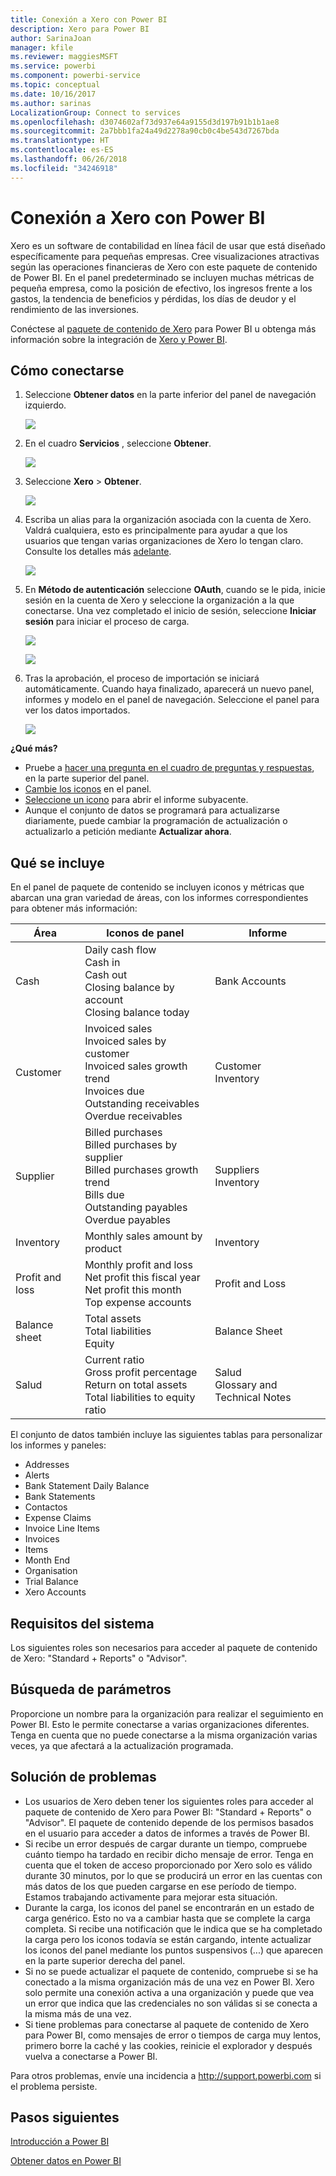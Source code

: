 ```yaml
---
title: Conexión a Xero con Power BI
description: Xero para Power BI
author: SarinaJoan
manager: kfile
ms.reviewer: maggiesMSFT
ms.service: powerbi
ms.component: powerbi-service
ms.topic: conceptual
ms.date: 10/16/2017
ms.author: sarinas
LocalizationGroup: Connect to services
ms.openlocfilehash: d3074602af73d937e64a9155d3d197b91b1b1ae8
ms.sourcegitcommit: 2a7bbb1fa24a49d2278a90cb0c4be543d7267bda
ms.translationtype: HT
ms.contentlocale: es-ES
ms.lasthandoff: 06/26/2018
ms.locfileid: "34246918"
---
```

# <a name="connect-to-xero-with-power-bi"></a>Conexión a Xero con Power BI
Xero es un software de contabilidad en línea fácil de usar que está diseñado específicamente para pequeñas empresas. Cree visualizaciones atractivas según las operaciones financieras de Xero con este paquete de contenido de Power BI. En el panel predeterminado se incluyen muchas métricas de pequeña empresa, como la posición de efectivo, los ingresos frente a los gastos, la tendencia de beneficios y pérdidas, los días de deudor y el rendimiento de las inversiones.

Conéctese al [paquete de contenido de Xero](https://app.powerbi.com/getdata/services/xero) para Power BI u obtenga más información sobre la integración de [Xero y Power BI](https://help.xero.com/Power-BI).

## <a name="how-to-connect"></a>Cómo conectarse
1. Seleccione **Obtener datos** en la parte inferior del panel de navegación izquierdo.
   
   ![](media/service-connect-to-xero/getdata.png)
2. En el cuadro **Servicios** , seleccione **Obtener**.
   
   ![](media/service-connect-to-xero/services.png)
3. Seleccione **Xero** \> **Obtener**.
   
   ![](media/service-connect-to-xero/connect.png)
4. Escriba un alias para la organización asociada con la cuenta de Xero. Valdrá cualquiera, esto es principalmente para ayudar a que los usuarios que tengan varias organizaciones de Xero lo tengan claro. Consulte los detalles más [adelante](#FindingParams).
   
   ![](media/service-connect-to-xero/params.png)
5. En **Método de autenticación** seleccione **OAuth**, cuando se le pida, inicie sesión en la cuenta de Xero y seleccione la organización a la que conectarse. Una vez completado el inicio de sesión, seleccione **Iniciar sesión** para iniciar el proceso de carga.
   
    ![](media/service-connect-to-xero/creds.png)
   
    ![](media/service-connect-to-xero/creds2.png)
6. Tras la aprobación, el proceso de importación se iniciará automáticamente. Cuando haya finalizado, aparecerá un nuevo panel, informes y modelo en el panel de navegación. Seleccione el panel para ver los datos importados.
   
     ![](media/service-connect-to-xero/dashboard.png)

**¿Qué más?**

* Pruebe a [hacer una pregunta en el cuadro de preguntas y respuestas](power-bi-q-and-a.md), en la parte superior del panel.
* [Cambie los iconos](service-dashboard-edit-tile.md) en el panel.
* [Seleccione un icono](service-dashboard-tiles.md) para abrir el informe subyacente.
* Aunque el conjunto de datos se programará para actualizarse diariamente, puede cambiar la programación de actualización o actualizarlo a petición mediante **Actualizar ahora**.

## <a name="whats-included"></a>Qué se incluye
En el panel de paquete de contenido se incluyen iconos y métricas que abarcan una gran variedad de áreas, con los informes correspondientes para obtener más información:  

| Área | Iconos de panel | Informe |
| --- | --- | --- |
| Cash |Daily cash flow <br>Cash in <br>Cash out <br>Closing balance by account <br>Closing balance today |Bank Accounts |
| Customer |Invoiced sales <br>Invoiced sales by customer <br>Invoiced sales growth trend <br>Invoices due <br>Outstanding receivables <br>Overdue receivables |Customer <br>Inventory |
| Supplier |Billed purchases <br>Billed purchases by supplier <br>Billed purchases growth trend <br> Bills due <br>Outstanding payables <br>Overdue payables |Suppliers <br>Inventory |
| Inventory |Monthly sales amount by product |Inventory |
| Profit and loss |Monthly profit and loss <br>Net profit this fiscal year <br>Net profit this month <br>Top expense accounts |Profit and Loss |
| Balance sheet |Total assets <br>Total liabilities <br>Equity |Balance Sheet |
| Salud |Current ratio <br>Gross profit percentage <br> Return on total assets <br>Total liabilities to equity ratio |Salud <br>Glossary and Technical Notes |

El conjunto de datos también incluye las siguientes tablas para personalizar los informes y paneles:  

* Addresses  
* Alerts  
* Bank Statement Daily Balance  
* Bank Statements  
* Contactos  
* Expense Claims  
* Invoice Line Items  
* Invoices  
* Items  
* Month End  
* Organisation  
* Trial Balance  
* Xero Accounts

## <a name="system-requirements"></a>Requisitos del sistema
Los siguientes roles son necesarios para acceder al paquete de contenido de Xero: "Standard + Reports" o "Advisor".

<a name="FindingParams"></a>

## <a name="finding-parameters"></a>Búsqueda de parámetros
Proporcione un nombre para la organización para realizar el seguimiento en Power BI. Esto le permite conectarse a varias organizaciones diferentes. Tenga en cuenta que no puede conectarse a la misma organización varias veces, ya que afectará a la actualización programada.   

## <a name="troubleshooting"></a>Solución de problemas
* Los usuarios de Xero deben tener los siguientes roles para acceder al paquete de contenido de Xero para Power BI: "Standard + Reports" o "Advisor". El paquete de contenido depende de los permisos basados en el usuario para acceder a datos de informes a través de Power BI.  
* Si recibe un error después de cargar durante un tiempo, compruebe cuánto tiempo ha tardado en recibir dicho mensaje de error. Tenga en cuenta que el token de acceso proporcionado por Xero solo es válido durante 30 minutos, por lo que se producirá un error en las cuentas con más datos de los que pueden cargarse en ese período de tiempo. Estamos trabajando activamente para mejorar esta situación.
* Durante la carga, los iconos del panel se encontrarán en un estado de carga genérico. Esto no va a cambiar hasta que se complete la carga completa. Si recibe una notificación que le indica que se ha completado la carga pero los iconos todavía se están cargando, intente actualizar los iconos del panel mediante los puntos suspensivos (...) que aparecen en la parte superior derecha del panel.
* Si no se puede actualizar el paquete de contenido, compruebe si se ha conectado a la misma organización más de una vez en Power BI. Xero solo permite una conexión activa a una organización y puede que vea un error que indica que las credenciales no son válidas si se conecta a la misma más de una vez.  
* Si tiene problemas para conectarse al paquete de contenido de Xero para Power BI, como mensajes de error o tiempos de carga muy lentos, primero borre la caché y las cookies, reinicie el explorador y después vuelva a conectarse a Power BI.  

Para otros problemas, envíe una incidencia a http://support.powerbi.com si el problema persiste.

## <a name="next-steps"></a>Pasos siguientes
[Introducción a Power BI](service-get-started.md)

[Obtener datos en Power BI](service-get-data.md)

